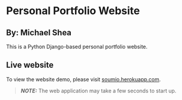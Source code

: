 # Personal Portfolio Website
## By: Michael Shea
This is a Python Django-based personal portfolio website.

## Live website

To view the website demo, please visit [soumio.herokuapp.com](https://soumio.herokuapp.com/).

> **_NOTE:_**  The web application may take a few seconds to start up.